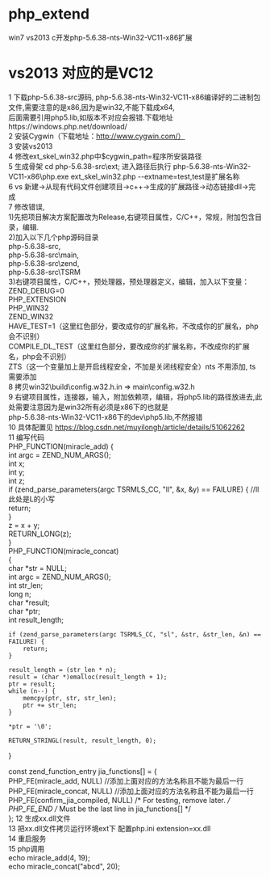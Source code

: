 # php_extend
win7 vs2013 c开发php-5.6.38-nts-Win32-VC11-x86扩展       
# vs2013 对应的是VC12   
1 下载php-5.6.38-src源码, php-5.6.38-nts-Win32-VC11-x86编译好的二进制包文件,需要注意的是x86,因为是win32,不能下载成x64,   
后面需要引用php5.lib,如版本不对应会报错.下载地址https://windows.php.net/download/   
2 安装Cygwin（下载地址：http://www.cygwin.com/）  
3 安装vs2013  
4 修改ext_skel_win32.php中$cygwin_path=程序所安装路径  
5 生成骨架  cd php-5.6.38-src\ext;    进入路径后执行 php-5.6.38-nts-Win32-VC11-x86\php.exe ext_skel_win32.php --extname=test,test是扩展名称  
6 vs 新建->从现有代码文件创建项目->c++->生成的扩展路径->动态链接dll->完成  
7 修改错误,  
1)先把项目解决方案配置改为Release,右键项目属性，C/C++，常规，附加包含目录，编辑.   
2)加入以下几个php源码目录  
php-5.6.38-src,  
php-5.6.38-src\main,  
php-5.6.38-src\zend,  
php-5.6.38-src\TSRM  
3)右键项目属性，C/C++，预处理器，预处理器定义，编辑，加入以下变量：  
ZEND_DEBUG=0  
PHP_EXTENSION  
PHP_WIN32  
ZEND_WIN32  
HAVE_TEST=1（这里红色部分，要改成你的扩展名称，不改成你的扩展名，php会不识别）  
COMPILE_DL_TEST（这里红色部分，要改成你的扩展名称，不改成你的扩展名，php会不识别）  
ZTS（这一个变量加上是开启线程安全，不加是关闭线程安全）nts 不用添加, ts需要添加   
8 拷贝win32\build\config.w32.h.in => main\config.w32.h  
9 右键项目属性，连接器，输入，附加依赖项，编辑，将php5.lib的路径放进去,此处需要注意因为是win32所有必须是x86下的也就是  
php-5.6.38-nts-Win32-VC11-x86下的dev\php5.lib,不然报错  
10 具体配置见 https://blog.csdn.net/muyilongh/article/details/51062262  
11 编写代码    
PHP_FUNCTION(miracle_add) {    
  int argc = ZEND_NUM_ARGS();  
	int x;  
	int y;  
	int z;  
	if (zend_parse_parameters(argc TSRMLS_CC, "ll", &x, &y) == FAILURE) {   //ll此处是L的小写  
		return;  
	}  
	z = x + y;  
	RETURN_LONG(z);  
}  
PHP_FUNCTION(miracle_concat)  
{  
	char *str = NULL;  
	int argc = ZEND_NUM_ARGS();  
	int str_len;  
	long n;  
	char *result;  
	char *ptr;  
	int result_length;  

	if (zend_parse_parameters(argc TSRMLS_CC, "sl", &str, &str_len, &n) == FAILURE) {  
		return;  
	}  

	result_length = (str_len * n);  
	result = (char *)emalloc(result_length + 1);  
	ptr = result;  
	while (n--) {  
		memcpy(ptr, str, str_len);  
		ptr += str_len;  
	}  

	*ptr = '\0';  

	RETURN_STRINGL(result, result_length, 0);  
}

const zend_function_entry jia_functions[] = {  
	PHP_FE(miracle_add, NULL)  //添加上面对应的方法名称且不能为最后一行  
	PHP_FE(miracle_concat, NULL) //添加上面对应的方法名称且不能为最后一行  
	PHP_FE(confirm_jia_compiled,	NULL)		/* For testing, remove later. */  
	PHP_FE_END	/* Must be the last line in jia_functions[] */  
};
12 生成xx.dll文件   
13 把xx.dll文件拷贝运行环境ext下 配置php.ini extension=xx.dll    
14 重启服务  
15 php调用   
  echo miracle_add(4, 19);  
  echo miracle_concat("abcd", 20);  

